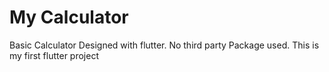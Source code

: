 # My Calculator
 Basic Calculator Designed with flutter. No third party Package used. This is my first flutter project
